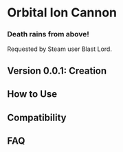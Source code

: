# Orbital Ion Cannon
### Death rains from above!

Requested by Steam user Blast Lord.

## Version 0.0.1: Creation


## How to Use


## Compatibility


## FAQ

